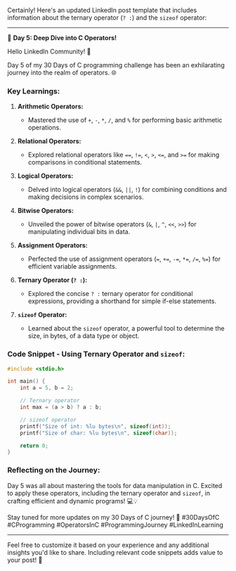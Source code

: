 Certainly! Here's an updated LinkedIn post template that includes information about the ternary operator (`? :`) and the `sizeof` operator:

---

🚀 **Day 5: Deep Dive into C Operators!**

Hello LinkedIn Community! 👋

Day 5 of my 30 Days of C programming challenge has been an exhilarating journey into the realm of operators. 🌐

### Key Learnings:

1. **Arithmetic Operators:**
   - Mastered the use of `+`, `-`, `*`, `/`, and `%` for performing basic arithmetic operations.

2. **Relational Operators:**
   - Explored relational operators like `==`, `!=`, `<`, `>`, `<=`, and `>=` for making comparisons in conditional statements.

3. **Logical Operators:**
   - Delved into logical operators (`&&`, `||`, `!`) for combining conditions and making decisions in complex scenarios.

4. **Bitwise Operators:**
   - Unveiled the power of bitwise operators (`&`, `|`, `^`, `<<`, `>>`) for manipulating individual bits in data.

5. **Assignment Operators:**
   - Perfected the use of assignment operators (`=`, `+=`, `-=`, `*=`, `/=`, `%=`) for efficient variable assignments.

6. **Ternary Operator (`? :`):**
   - Explored the concise `? :` ternary operator for conditional expressions, providing a shorthand for simple if-else statements.

7. **`sizeof` Operator:**
   - Learned about the `sizeof` operator, a powerful tool to determine the size, in bytes, of a data type or object.

### Code Snippet - Using Ternary Operator and `sizeof`:

```c
#include <stdio.h>

int main() {
    int a = 5, b = 2;

    // Ternary operator
    int max = (a > b) ? a : b;

    // sizeof operator
    printf("Size of int: %lu bytes\n", sizeof(int));
    printf("Size of char: %lu bytes\n", sizeof(char));

    return 0;
}
```

### Reflecting on the Journey:

Day 5 was all about mastering the tools for data manipulation in C. Excited to apply these operators, including the ternary operator and `sizeof`, in crafting efficient and dynamic programs! 💻💡

Stay tuned for more updates on my 30 Days of C journey! 🚀
#30DaysOfC #CProgramming #OperatorsInC #ProgrammingJourney #LinkedInLearning

---

Feel free to customize it based on your experience and any additional insights you'd like to share. Including relevant code snippets adds value to your post! 🌟
